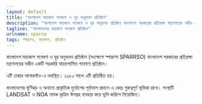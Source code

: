```yaml
---
layout: default
title: "বাংলাদেশ মহাকাশ গবেষণা ও দূর অনুধাবন প্রতিষ্ঠান"
description: "বাংলাদেশ মহাকাশ গবেষণা ও দূর অনুধাবন প্রতিষ্ঠান বাংলাদেশ সরকারের প্রতিরক্ষা মন্ত্রণালয়ের অধীন একটি সরকারি স্বায়ত্তশাসিত গবেষণা প্রতিষ্ঠান।"
tagline: "বাংলাদেশের মহাকাশ গবেষণা প্রতিষ্ঠান"
urlname: sparso
tags: স্পারসো, মহাকাশ, প্রতিষ্ঠান
---
```


বাংলাদেশ মহাকাশ গবেষণা ও দূর অনুধাবন প্রতিষ্ঠান (সংক্ষেপে স্পারসো SPARRSO) বাংলাদেশ সরকারের প্রতিরক্ষা মন্ত্রণালয়ের অধীন একটি সরকারি স্বায়ত্তশাসিত গবেষণা প্রতিষ্ঠান।

এটি ঢাকার আগারগাঁও-এ অবস্থিত। ১৯৮০ সালে এটি প্রতিষ্ঠিত হয়।

বাংলাদেশের ঘূর্ণিঝড় ও অন্যান্য প্রাকৃতিক দুর্যোগের পূর্বাভাস প্রদানে এ কেন্দ্র গুরুত্বপূর্ণ ভূমিকা রাখে। সংস্থাটি LANDSAT ও NOA নামক কৃত্রিম উপগ্রহ ব্যবহার করে ভূমি জরিপে নিয়োজিত।
